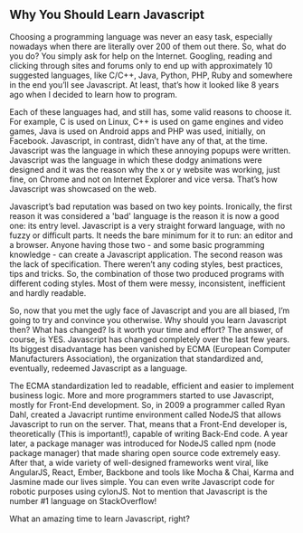 ## Why You Should Learn Javascript

Choosing a programming language was never an easy task, especially nowadays when there are literally over 200 of them out there. So, what do you do? You simply ask for help on the Internet. Googling, reading and clicking through sites and forums only to end up with approximately 10 suggested languages, like C/C++, Java, Python, PHP, Ruby and somewhere in the end you’ll see Javascript. At least, that’s how it looked like 8 years ago when I decided to learn how to program.

Each of these languages had, and still has, some valid reasons to choose it. For example, C is used on Linux, C++ is used on game engines and video games, Java is used on Android apps and PHP was used, initially, on Facebook. Javascript, in contrast, didn’t have any of that, at the time. Javascript was the language in which these annoying popups were written. Javascript was the language in which these dodgy animations were designed and it was the reason why the x or y website was working, just fine, on Chrome and not on Internet Explorer and vice versa. That’s how Javascript was showcased on the web.

Javascript’s bad reputation was based on two key points. Ironically, the first reason it was considered a 'bad' language is the reason it is now a good one: its entry level. Javascript is a very straight forward language, with no fuzzy or difficult parts. It needs the bare minimum for it to run: an editor and a browser. Anyone having those two - and some basic programming knowledge - can create a Javascript application. The second reason was the lack of specification. There weren’t any coding styles, best practices, tips and tricks. So, the combination of those two produced programs with different coding styles. Most of them were messy, inconsistent, inefficient and hardly readable.

So, now that you met the ugly face of Javascript and you are all biased, I’m going to try and convince you otherwise. Why should you learn Javascript then? What has changed? Is it worth your time and effort? The answer, of course, is YES. Javascript has changed completely over the last few years. Its biggest disadvantage has been vanished by ECMA (European Computer Manufacturers Association), the organization that standardized and, eventually, redeemed Javascript as a language.

The ECMA standardization led to readable, efficient and easier to implement business logic. More and more programmers started to use Javascript, mostly for Front-End development. So, in 2009 a programmer called Ryan Dahl, created a Javacript runtime environment called NodeJS that allows Javascript to run on the server. That, means that a Front-End developer is, theoretically (This is important!), capable of writing Back-End code. A year later, a package manager was introduced for NodeJS called npm (node package manager) that made sharing open source code extremely easy. After that, a wide variety of well-designed frameworks went viral, like AngularJS, React, Ember, Backbone and tools like Mocha & Chai, Karma and Jasmine made our lives simple. You can even write Javascript code for robotic purposes using cylonJS. Not to mention that Javascript is the number #1 language on StackOverflow!

What an amazing time to learn Javascript, right? 
